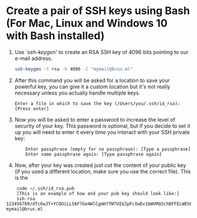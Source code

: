 # Create a pair of SSH keys using Bash (For Mac, Linux and Windows 10 with Bash installed)

1. Use *'ssh-keygen'* to create an RSA SSH key of 4096 bits pointing to our e-mail address.

    ```bash
    ssh-keygen -t rsa -b 4096 -C "mymail@brus.ml"
    ```

1. After this command you will be asked for a location to save your powerful key, you can give it a custom location but it's not really necessary unless you actually handle multiple keys.

    ```Shell
    Enter a file in which to save the key (/Users/you/.ssh/id_rsa): [Press enter]
    ```

2. Now you will be asked to enter a password to increase the level of security of your key. This password is optional, but if you decide to set it up you will need to enter it every time you interact with your SSH private key:

    ```Shell
        Enter passphrase (empty for no passphrase): [Type a passphrase]
        Enter same passphrase again: [Type passphrase again]
    ```

3. Now, after your key was created just *cat* the content of your public key (if you used a different location, make sure you use the correct file). This is the 

```Shell
    code ~/.ssh/id_rsa.pub
    [This is an example of how and your pub key should look like:]
    ssh-rsa 123456789/dTc6wJT+YCOUiLLS6F7Ge4WlCgmH7fW7UIUJpFcXwDv1bWVMQ3chBFFELWEhEjCqX7HAVoSjEF8oAwM0Ik5p6y66J420eeOGBLHkyV+nBiV0F5WVRKFS5Az1rZy8x/1usbMms/skMnS5Int9QcGIIA9g7Ws9xg28/2XA5IUPUZ0kIKbuSv7bAIqrHaH7WXzUeLeOjUIeW34d9WO52kNqiITjyW1D7kThXKtgS9Y5TEie5MuP8plzz+mBID59EFmdEhBK7QquuT6axI1PIDNm4PrhI7mJP9IgRRQOOXZ1rvoysOHxhDvzVWRuc623pV8PPjiBHiu1Y1T mymail@brus.ml
```
